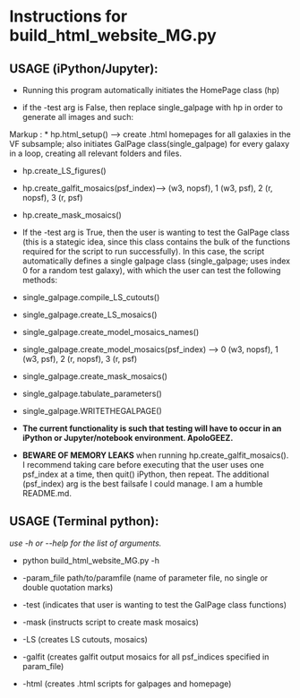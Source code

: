 # Instructions for build_html_website_MG.py

## USAGE (iPython/Jupyter):

- Running this program automatically initiates the HomePage class (hp)
    
- if the -test arg is False, then replace single_galpage with hp in order to generate all images and such:
           
Markup : * hp.html_setup() --> create .html homepages for all galaxies in the VF subsample; also initiates GalPage class(single_galpage) for every galaxy in a loop, creating all relevant folders and files.
           
- hp.create_LS_figures()
           
- hp.create_galfit_mosaics(psf_index)--> (w3, nopsf), 1 (w3, psf), 2 (r, nopsf), 3 (r, psf)
           
- hp.create_mask_mosaics()
   
- If the -test arg is True, then the user is wanting to test the GalPage class (this is a stategic idea, since this class contains the bulk of the functions required for the script to run successfully). In this case, the script automatically defines a single galpage class (single_galpage; uses index 0 for a random test galaxy), with which the user can test the following methods:
            
- single_galpage.compile_LS_cutouts()
            
- single_galpage.create_LS_mosaics()
            
- single_galpage.create_model_mosaics_names()
            
- single_galpage.create_model_mosaics(psf_index) --> 0 (w3, nopsf), 1 (w3, psf), 2 (r, nopsf), 3 (r, psf)
            
- single_galpage.create_mask_mosaics()
            
- single_galpage.tabulate_parameters()
           
- single_galpage.WRITETHEGALPAGE()
            
 - **The current functionality is such that testing will have to occur in an iPython or Jupyter/notebook environment. ApoloGEEZ.**

 - **BEWARE OF MEMORY LEAKS** when running hp.create_galfit_mosaics(). I recommend taking care before executing that the user uses one psf_index at a time, then quit() iPython, then repeat. The additional (psf_index) arg is the best failsafe I could manage. I am a humble README.md. 

## USAGE (Terminal python):

*use -h or --help for the list of arguments.*

   - python build_html_website_MG.py -h
   
- -param_file path/to/paramfile (name of parameter file, no single or double quotation marks)
   
- -test (indicates that user is wanting to test the GalPage class functions)
   
- -mask (instructs script to create mask mosaics)
   
- -LS (creates LS cutouts, mosaics)
   
- -galfit (creates galfit output mosaics for all psf_indices specified in param_file)
   
- -html (creates .html scripts for galpages and homepage)
